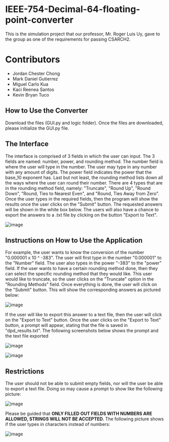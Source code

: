 # IEEE-754-Decimal-64-floating-point-converter
This is the simulation project that our professor, Mr. Roger Luis Uy, gave to the group as one of the requirements for passing CSARCH2.

# Contributors
- Jordan Chester Chong
- Mark Daniel Gutierrez
- Miguel Carlo Kua
- Kaci Reenea Santos
- Kevin Bryan Tuco

## How to Use the Converter
Download the files (GUI.py and logic folder). Once the files are downloaded, please initialize the GUI.py file.

## The Interface
The interface is comprised of 3 fields in which the user can input. The 3 fields are named: number, power, and rounding method. The number field is where the user will type in the number. The user may type in any number with any amount of digits. The power field indicates the power that the base_10 exponent has. Last but not least, the rounding method lists down all the ways where the user can round their number. There are 4 types that are in the rounding method field, namely: "Truncate", "Round Up", "Round Down", "Round, Ties to Nearest Even", and "Round, Ties Away from Zero". Once the user types in the required fields, then the program will show the results once the user clicks on the "Submit" button. The requested answers will be shown in the white box below. The users will also have a chance to export the answers to a .txt file by clicking on the button "Export to Text".

![image](https://github.com/jordanchong911/IEEE-754-Decimal-32-floating-point-converter/assets/94843916/206fde42-5d5d-4d23-a5a5-385d98b20644)

## Instructions on How to Use the Application
For example, the user wants to know the conversion of the number "0.000001 x 10 ^ -383". The user will first type in the number "0.000001" to the "Number" field. The user also types in the power "-383" to the "power" field. If the user wants to have a certain rounding method done, then they can select the specific rounding method that they would like. This user would like to truncate, so the user clicks on the "Truncate" option in the "Rounding Methods" field. Once everything is done, the user will click on the "Submit" button. This will show the corresponding answers as pictured below:

![image](https://github.com/jordanchong911/IEEE-754-Decimal-32-floating-point-converter/assets/94843916/c6dd44c1-8000-45fc-a165-49e0fc301b14)

If the user will like to export this answer to a text file, then the user will click on the "Export to Text" button. Once the user clicks on the "Export to Text" button, a prompt will appear, stating that the file is saved in "dpd_results.txt". The following screenshots below shows the prompt and the text file exported

![image](https://github.com/jordanchong911/IEEE-754-Decimal-32-floating-point-converter/assets/94843916/09ce8266-ce45-4582-a37a-ae677f5e6285)

![image](https://github.com/jordanchong911/IEEE-754-Decimal-32-floating-point-converter/assets/94843916/378ab9ae-ae50-47b5-ac3e-abdcad7e79cd)

## Restrictions
The user should not be able to submit empty fields, nor will the user be able to export a text file. Doing so may cause a prompt to show like the following picture:

![image](https://github.com/jordanchong911/IEEE-754-Decimal-32-floating-point-converter/assets/94843916/7fcc867d-fc59-45a5-965e-aba51ceebb0c)

Please be guided that **ONLY FILLED OUT FIELDS WITH NUMBERS ARE ALLOWED, STRINGS WILL NOT BE ACCEPTED.** The following picture shows if the user types in characters instead of numbers:

![image](https://github.com/jordanchong911/IEEE-754-Decimal-32-floating-point-converter/assets/94843916/66d0b2e0-7992-4b42-a888-417711a8b9b1)
